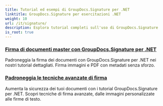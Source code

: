 ```yaml
---
title: Tutorial ed esempi di GroupDocs.Signature per .NET
linktitle: GroupDocs.Signature per esercitazioni .NET
weight: 10
url: /it/signature/
description: Esplora tutorial completi sull'uso di GroupDocs.Signature per .NET. Impara a implementare firme digitali, personalizzare flussi di lavoro e migliorare la sicurezza dei documenti con guide chiare e dettagliate.
is_root: true
---
```

### [Firma di documenti master con GroupDocs.Signature per .NET](./master-document-signing/)
Padroneggia la firma dei documenti con GroupDocs.Signature per .NET nei nostri tutorial dettagliati. Firma immagini e PDF con metadati senza sforzo.
### [Padroneggia le tecniche avanzate di firma](./master-advanced-sign-techniques/)
Aumenta la sicurezza dei tuoi documenti con i tutorial GroupDocs.Signature per .NET. Scopri tecniche di firma avanzate, dalle immagini personalizzate alle firme di testo.